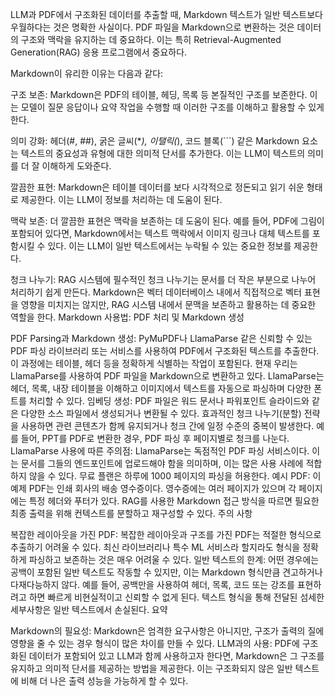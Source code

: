 <p>LLM과 PDF에서 구조화된 데이터를 추출할 때, Markdown 텍스트가 일반 텍스트보다 우월하다는 것은 명확한 사실이다. PDF 파일을 Markdown으로 변환하는 것은 데이터의 구조와 맥락을 유지하는 데 중요하다. 이는 특히 Retrieval-Augmented Generation(RAG) 응용 프로그램에서 중요하다.</p>
<p>Markdown이 유리한 이유는 다음과 같다:</p>
<p>구조 보존: Markdown은 PDF의 테이블, 헤딩, 목록 등 본질적인 구조를 보존한다. 이는 모델이 질문 응답이나 요약 작업을 수행할 때 이러한 구조를 이해하고 활용할 수 있게 한다.</p>
<p>의미 강화: 헤더(#, ##), 굵은 글씨(*<em>), 이탤릭(</em>), 코드 블록(```) 같은 Markdown 요소는 텍스트의 중요성과 유형에 대한 의미적 단서를 추가한다. 이는 LLM이 텍스트의 의미를 더 잘 이해하게 도와준다.</p>
<p>깔끔한 표현: Markdown은 테이블 데이터를 보다 시각적으로 정돈되고 읽기 쉬운 형태로 제공한다. 이는 LLM이 정보를 처리하는 데 도움이 된다.</p>
<p>맥락 보존: 더 깔끔한 표현은 맥락을 보존하는 데 도움이 된다. 예를 들어, PDF에 그림이 포함되어 있다면, Markdown에서는 텍스트 맥락에서 이미지 링크나 대체 텍스트를 포함시킬 수 있다. 이는 LLM이 일반 텍스트에서는 누락될 수 있는 중요한 정보를 제공한다.</p>
<p>청크 나누기: RAG 시스템에 필수적인 청크 나누기는 문서를 더 작은 부분으로 나누어 처리하기 쉽게 만든다. Markdown은 벡터 데이터베이스 내에서 직접적으로 벡터 표현을 영향을 미치지는 않지만, RAG 시스템 내에서 문맥을 보존하고 활용하는 데 중요한 역할을 한다.
Markdown 사용법: PDF 처리 및 Markdown 생성</p>
<p>PDF Parsing과 Markdown 생성: PyMuPDF나 LlamaParse 같은 신뢰할 수 있는 PDF 파싱 라이브러리 또는 서비스를 사용하여 PDF에서 구조화된 텍스트를 추출한다. 이 과정에는 테이블, 헤더 등을 정확하게 식별하는 작업이 포함된다. 현재 우리는 LlamaParse를 사용하여 PDF 파일을 Markdown으로 변환하고 있다. LlamaParse는 헤더, 목록, 내장 테이블을 이해하고 이미지에서 텍스트를 자동으로 파싱하며 다양한 폰트를 처리할 수 있다.
임베딩 생성: PDF 파일은 워드 문서나 파워포인트 슬라이드와 같은 다양한 소스 파일에서 생성되거나 변환될 수 있다. 효과적인 청크 나누기(분할) 전략을 사용하면 관련 콘텐츠가 함께 유지되거나 청크 간에 일정 수준의 중복이 발생한다. 예를 들어, PPT를 PDF로 변환한 경우, PDF 파싱 후 페이지별로 청크를 나눈다.
LlamaParse 사용에 따른 주의점: LlamaParse는 독점적인 PDF 파싱 서비스이다. 이는 문서를 그들의 엔드포인트에 업로드해야 함을 의미하며, 이는 많은 사용 사례에 적합하지 않을 수 있다. 무료 플랜은 하루에 1000 페이지의 파싱을 허용한다.
예시 PDF: 이 예제 PDF는 인쇄 회사의 배송 영수증이다. 영수증에는 여러 페이지가 있으며 각 페이지에는 특정 헤더와 푸터가 있다. RAG를 사용한 Markdown 접근 방식을 따르면 필요한 최종 출력을 위해 컨텍스트를 분할하고 재구성할 수 있다.
주의 사항</p>
<p>복잡한 레이아웃을 가진 PDF: 복잡한 레이아웃과 구조를 가진 PDF는 적절한 형식으로 추출하기 어려울 수 있다. 최신 라이브러리나 특수 ML 서비스라 할지라도 형식을 정확하게 파싱하고 보존하는 것은 매우 어려울 수 있다.
일반 텍스트의 한계: 어떤 경우에는 공백이 포함된 일반 텍스트도 작동할 수 있지만, 이는 Markdown 형식만큼 견고하거나 다재다능하지 않다. 예를 들어, 공백만을 사용하여 헤더, 목록, 코드 또는 강조를 표현하려고 하면 빠르게 비현실적이고 신뢰할 수 없게 된다. 텍스트 형식을 통해 전달된 섬세한 세부사항은 일반 텍스트에서 손실된다.
요약</p>
<p>Markdown의 필요성: Markdown은 엄격한 요구사항은 아니지만, 구조가 출력의 질에 영향을 줄 수 있는 경우 형식이 많은 차이를 만들 수 있다.
LLM과의 사용: PDF에 구조화된 데이터가 포함되어 있고 LLM과 함께 사용하고자 한다면, Markdown은 그 구조를 유지하고 의미적 단서를 제공하는 방법을 제공한다. 이는 구조화되지 않은 일반 텍스트에 비해 더 나은 출력 성능을 가능하게 할 수 있다.</p>